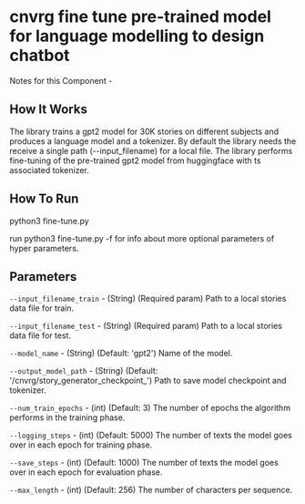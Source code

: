 #  cnvrg fine tune pre-trained model for language modelling to design chatbot

Notes for this Component - 

## How It Works

The library trains a gpt2 model for 30K stories on different subjects and produces a language model and a tokenizer.
By default the library needs the receive a single path (--input_filename) for a local file.
The library performs fine-tuning of the pre-trained gpt2 model from huggingface with ts associated tokenizer.   


## How To Run

python3 fine-tune.py 

run python3 fine-tune.py -f  for info about more optional parameters of hyper parameters.
                                     
## Parameters

`--input_filename_train` - (String) (Required param) Path to a local stories data file for train.

`--input_filename_test` - (String) (Required param) Path to a local stories data file for test.

`--model_name` - (String) (Default: 'gpt2') Name of the model.

`--output_model_path` - (String) (Default: '/cnvrg/story_generator_checkpoint_') Path to save model checkpoint and tokenizer.

`--num_train_epochs` - (int) (Default: 3) The number of epochs the algorithm performs in the training phase.

`--logging_steps` - (int) (Default: 5000) The number of texts the model goes over in each epoch for training phase.

`--save_steps` - (int) (Default: 1000) The number of texts the model goes over in each epoch for evaluation phase.

`--max_length` - (int) (Default: 256) The number of characters per sequence.